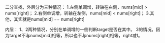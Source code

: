 二分查找，外层分为三种情况：
1.左侧单调增，转轴在右侧，nums[mid] > nums[right]；
2.右侧单调增，转轴在左侧，nums[mid] < nums[right]；
3.其他，其实就是nums[mid] == nums[right]

内层：
1、2两种情况，分别在单调增的一侧判断target是否在其中。
3的情况，因为target不与nums[mid]相等，所以也不与nums[right]相等，right减1。